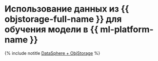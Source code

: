 # Использование данных из {{ objstorage-full-name }} для обучения модели в {{ ml-platform-name }}

{% include notitle [DataSphere + ObjStorage](../../_tutorials/ml-ai/s3-to-datasphere.md) %}